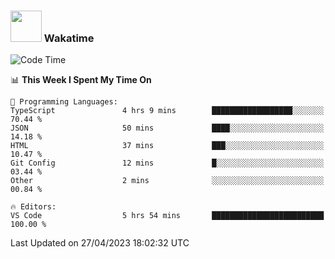 ### <img src="https://media.giphy.com/media/VgCDAzcKvsR6OM0uWg/giphy.gif" width="50"> Wakatime

  <!--START_SECTION:waka-->
![Code Time](http://img.shields.io/badge/Code%20Time-1%2C383%20hrs%2029%20mins-blue)

📊 **This Week I Spent My Time On** 

```text
💬 Programming Languages: 
TypeScript               4 hrs 9 mins        ██████████████████░░░░░░░   70.44 % 
JSON                     50 mins             ████░░░░░░░░░░░░░░░░░░░░░   14.18 % 
HTML                     37 mins             ███░░░░░░░░░░░░░░░░░░░░░░   10.47 % 
Git Config               12 mins             █░░░░░░░░░░░░░░░░░░░░░░░░   03.44 % 
Other                    2 mins              ░░░░░░░░░░░░░░░░░░░░░░░░░   00.84 % 

🔥 Editors: 
VS Code                  5 hrs 54 mins       █████████████████████████   100.00 % 
```


 Last Updated on 27/04/2023 18:02:32 UTC
<!--END_SECTION:waka-->
